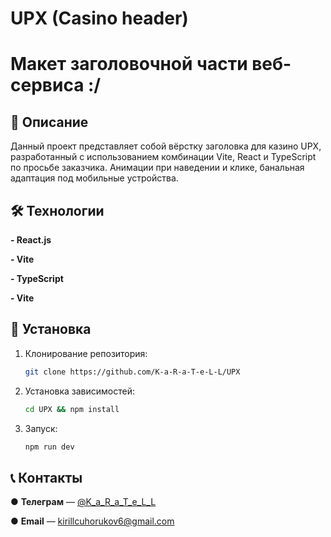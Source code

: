 # UPX (Casino header)

# Макет заголовочной части веб-сервиса :/

## 📖 Описание

Данный проект представляет собой вёрстку заголовка для казино UPX, разработанный с использованием комбинации Vite, React и TypeScript по просьбе заказчика. Анимации при наведении и клике, банальная адаптация под мобильные устройства.

## 🛠️ Технологии

**- React.js**

**- Vite**

**- TypeScript**

**- Vite**

## 🚀 Установка

1. Клонирование репозитория:
   ```bash
   git clone https://github.com/K-a-R-a-T-e-L-L/UPX

2. Установка зависимостей:
   ```bash
   cd UPX && npm install

3. Запуск:
   ```bash
   npm run dev

## 📞 Контакты
   ● **Телеграм** — [@K_a_R_a_T_e_L_L](https://t.me/K_a_R_a_T_e_L_L)
   
   ● **Email** — kirillcuhorukov6@gmail.com
